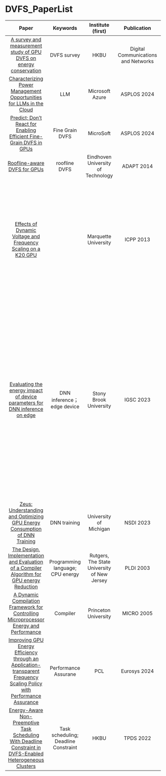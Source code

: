 # DVFS_PaperList
|                                                                 Paper                                                                |                                   Keywords                                  |   Institute (first)   |           Publication           |                        Others                       |
| :----------------------------------------------------------------------------------------------------------------------------------: | :-------------------------------------------------------------------------: | :-------------------: | :-----------------------------: | :-------------------------------------------------: |
|  [A survey and measurement study of GPU DVFS on energy conservation](https://www.sciencedirect.com/science/article/pii/S2352864816300736)  | DVFS survey | HKBU | Digital Communications and Networks |              |
| [Characterizing Power Management Opportunities for LLMs in the Cloud](https://dl.acm.org/doi/10.1145/3620666.3651329) | LLM | Microsoft Azure | ASPLOS 2024| |
| [Predict; Don’t React for Enabling Efficient Fine-Grain DVFS in GPUs](https://arxiv.org/abs/2205.00121) | Fine Grain DVFS | MicroSoft | ASPLOS 2024 | |
| [Roofline-aware DVFS for GPUs](https://dl.acm.org/doi/10.1145/2553062.2553067) | roofline DVFS | Eindhoven University of Technology | ADAPT 2014 | |
| [Effects of Dynamic Voltage and Frequency Scaling on a K20 GPU](https://ieeexplore.ieee.org/document/6687422) |  | Marquette University | ICPP 2013 |Key Points: 1. MM benchmark shows performance is linearly proportional to the GPU frequency when using a high memory speed  2. CPU DVFS impacts the CPU and other system components|
| [Evaluating the energy impact of device parameters for DNN inference on edge](https://dl.acm.org/doi/10.1145/3634769.3634809) |DNN inference； edge device | Stony Brook University | IGSC 2023 | Key Points: default parameter setting is not energy optimal; Power consumption increases linearly with frequency. The decrease in inference latency starts to plateau out at higher frequency as frequency is not the bottkeneck and performance is limited by other components such as memory and I/O bandwidth | |
| [Zeus: Understanding and Optimizing GPU Energy Consumption of DNN Training](https://www.usenix.org/conference/nsdi23/presentation/you) | DNN training | University of Michigan | NSDI 2023 | 
| [The Design, Implementation and Evaluation of a Compiler Algorithm for GPU energy Reduction](https://people.cs.rutgers.edu/~uli/PLDI03.pdf) | Programming language; CPU energy |  Rutgers, The State University of New Jersey | PLDI 2003 |
| [A Dynamic Compilation Framework for Controlling Microprocessor Energy and Performance](https://mrmgroup.cs.princeton.edu/papers/jqwu-micro2005.pdf) | Compiler | Princeton University | MICRO 2005 | 
| [Improving GPU Energy Efficiency through an Application-transparent Frequency Scaling Policy with Performance Assurance](https://dl.acm.org/doi/pdf/10.1145/3627703.3629584) | Performance Assurane | PCL | Eurosys 2024 | |
| [Energy-Aware Non-Preemptive Task Scheduling With Deadline Constraint in DVFS-Enabled Heterogeneous Clusters](https://ieeexplore.ieee.org/stamp/stamp.jsp?arnumber=9790352) | Task scheduling; Deadline Constraint | HKBU | TPDS 2022 | |
